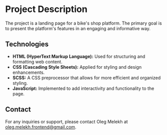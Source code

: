 # Project Description

The project is a landing page for a bike's shop platform. The primary goal is to present the platform's features in an engaging and informative way.

## Technologies

- **HTML (HyperText Markup Language):** Used for structuring and formatting web content.
- **CSS (Cascading Style Sheets):** Applied for styling and design enhancements.
- **SCSS:** A CSS preprocessor that allows for more efficient and organized styling.
- **JavaScript:** Implemented to add interactivity and functionality to the page.

## Contact

For any inquiries or support, please contact Oleg Melekh at oleg.melekh.frontend@gmail.com.
